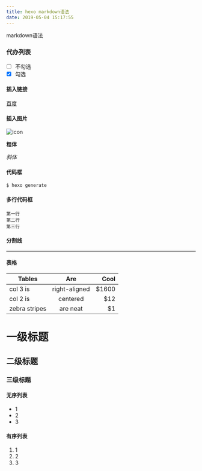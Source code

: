 ```yaml
---
title: hexo markdown语法
date: 2019-05-04 15:17:55
---
```

markdown语法

<!-- more -->

### 代办列表

- [ ] 不勾选
- [x] 勾选

#### 插入链接

[百度](www.baidu.com)

#### 插入图片

![icon](http://mouapp.com/Mou_128.png)

**粗体**

*斜体*

#### 代码框

``` bash
$ hexo generate
```

#### 多行代码框
	第一行
	第二行
	第三行

#### 分割线
***

#### 表格

| Tables        | Are           | Cool  |
| ------------- |:-------------:| -----:|
| col 3 is      | right-aligned | $1600 |
| col 2 is      | centered      |   $12 |
| zebra stripes | are neat      |    $1 |

# 一级标题

## 二级标题

### 三级标题

#### 无序列表

* 1
* 2
* 3

#### 有序列表

1. 1
2. 2
3. 3






